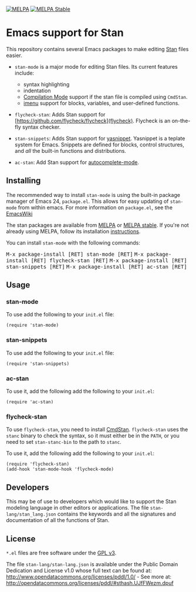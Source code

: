 [![MELPA](http://melpa.org/packages/stan-mode-badge.svg)](http://melpa.org/#/stan-mode)
[![MELPA Stable](http://stable.melpa.org/packages/stan-mode-badge.svg)](http://stable.melpa.org/#/stan-mode)

# Emacs support for Stan

This repository contains several Emacs packages to make editing [Stan](https://code.google.com/p/stan/) files easier.

- `stan-mode` is a major mode for editing Stan files.
  Its current features include:

  - syntax highlighting
  - indentation
  - [Compilation Mode](https://www.gnu.org/software/emacs/manual/html_node/emacs/Compilation-Mode.html) support if the stan file is compiled using `CmdStan`.
  - [imenu](http://www.emacswiki.org/emacs/ImenuMode) support for blocks, variables, and user-defined functions.

- `flycheck-stan`: Adds Stan support for [https://github.com/flycheck/flycheck](flycheck). Flycheck is an on-the-fly syntax checker.
- `stan-snippets`: Adds Stan support for [yasnippet](https://github.com/capitaomorte/yasnippet). Yasnippet is a teplate system for Emacs. Snippets are defined for blocks, control structures, and *all* the built-in functions and distributions.
- `ac-stan`: Add Stan support for [autocomplete-mode](http://cx4a.org/software/auto-complete/).

## Installing

The recommended way to install `stan-mode` is using the built-in package manager of Emacs 24, `package.el`.
This allows for easy updating of `stan-mode` from within emacs.
For more information on `package.el`, see the [EmacsWiki](http://emacswiki.org/emacs/ELPA)

The stan packages are available from [MELPA](http://melpa.org) or [MELPA stable](http://stable.melpa.org).
If you're not already using MELPA, follow its installation [instructions](http://melpa.org/#/getting-started).

You can install `stan-mode` with the following commands:

<kbd>M-x package-install [RET] stan-mode [RET]</kbd>
<kbd>M-x package-install [RET] flycheck-stan [RET]</kbd>
<kbd>M-x package-install [RET] stan-snippets [RET]</kbd>
<kbd>M-x package-install [RET] ac-stan [RET]</kbd>

## Usage

### stan-mode

To use add the following to your `init.el` file:
```elisp
(require 'stan-mode)
```

### stan-snippets

To use add the following to your `init.el` file:
```elisp
(require 'stan-snippets)
```

### ac-stan

To use it, add the following add the following to your `init.el`:
```elisp
(require 'ac-stan)
```

### flycheck-stan

To use `flycheck-stan`, you need to install [CmdStan](http://mc-stan.org/cmdstan.html).
`flycheck-stan` uses the `stanc` binary to check the syntax, so it must either be in the `PATH`, or you need to set `stan-stanc-bin` to the path to `stanc`.

To use it, add the following add the following to your `init.el`:
```elisp
(require 'flycheck-stan)
(add-hook 'stan-mode-hook 'flycheck-mode)
```

## Developers

This may be of use to developers which would like to support the Stan modeling language in other editors or applications.
The file `stan-lang/stan_lang.json` contains the keywords and all the signatures and documentation of all the functions of Stan.

## License

`*.el` files are free software under the [GPL v3](http://www.gnu.org/licenses/gpl-3.0.html).

The file `stan-lang/stan-lang.json` is available under the Public Domain Dedication and License v1.0 whose full text can be found at: http://www.opendatacommons.org/licenses/pddl/1.0/ - See more at: http://opendatacommons.org/licenses/pddl/#sthash.UJfFWezm.dpuf

<!--  LocalWords:  stan imenu yasnippet flymake MELPA kbd RET init '
 -->
<!--  LocalWords:  mapc EmacsWiki cd 'load 'stan 'flymake Aquamacs 
 -->
<!--  LocalWords:  GPL stanc ' 'load 'stan autocomplete setq 'flymake
 -->
<!--  LocalWords:  lang json el emacs
 -->

